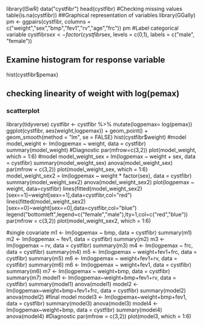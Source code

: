 library(ISwR)
data("cystfibr")
head(cystfibr)
#Checking missing values
table(is.na(cystfibr))
##Graphical representation of variables
library(GGally)
pm <- ggpairs(cystfibr, columns = c("weight","sex","bmp","fev1","rv","age","frc"))
pm
#Label categorical variable
cystfibr$sex <- factor(cystfibr$sex,
                       levels = c(0,1),
                       labels = c("male", "female"))
## Examine histogram for response variable
hist(cystfibr$pemax)
## checking linearity of weight with log(pemax)
### scatterplot
library(tidyverse)
cystfibr <- cystfibr %>% mutate(logpemax= log(pemax))
ggplot(cystfibr, aes(weight,logpemax)) + geom_point() + geom_smooth(method = "lm", se = FALSE)
hist(cystfibr$weight)
#model
model_weight <- lm(logpemax ~ weight, data = cystfibr)
summary(model_weight)
#Diagnostic
par(mfrow=c(3,2))
plot(model_weight, which = 1:6)
#model
model_weight_sex = lm(logpemax ~ weight + sex, data = cystfibr)
summary(model_weight_sex)
anova(model_weight_sex)
par(mfrow = c(3,2))
plot(model_weight_sex, which = 1:6)
model_weight_sex2 = lm(logpemax ~ weight * factor(sex), data = cystfibr)
summary(model_weight_sex2)
anova(model_weight_sex2)
plot(logpemax ~ weight, data=cystfibr)
lines(fitted(model_weight_sex2)[sex==1]~weight[sex==1],data=cystfibr,col="red")
lines(fitted(model_weight_sex2)[sex==0]~weight[sex==0],data=cystfibr,col="blue")
legend("bottomleft",legend=c("female","male"),lty=1,col=c("red","blue"))
par(mfrow = c(3,2))
plot(model_weight_sex2, which = 1:6)

#single covariate
m1 <- lm(logpemax ~ bmp, data = cystfibr)
summary(m1)
m2 <- lm(logpemax ~ fev1, data = cystfibr)
summary(m2)
m3 <- lm(logpemax ~ rv, data = cystfibr)
summary(m3)
m4 <- lm(logpemax ~ frc, data = cystfibr)
summary(m4)
m5 <- lm(logpemax ~ weight+fev1+frc, data = cystfibr)
summary(m5)
m6 <- lm(logpemax ~ weight+fev1+rv, data = cystfibr)
summary(m6)
m6 <- lm(logpemax ~ weight+fev1, data = cystfibr)
summary(m6)
m7 <- lm(logpemax ~ weight+bmp, data = cystfibr)
summary(m7)
model1 <- lm(logpemax~weight+bmp+fev1+rv, data = cystfibr)
summary(model1)
anova(model1)
model2 <- lm(logpemax~weight+bmp+fev1+frc, data = cystfibr)
summary(model2)
anova(model2)
#final model
model3 <- lm(logpemax~weight+bmp+fev1, data = cystfibr)
summary(model3)
anova(model3)
model4 <- lm(logpemax~weight+bmp, data = cystfibr)
summary(model4)
anova(model4)
#Diagnostic
par(mfrow = c(3,2))
plot(model3, which = 1:6)